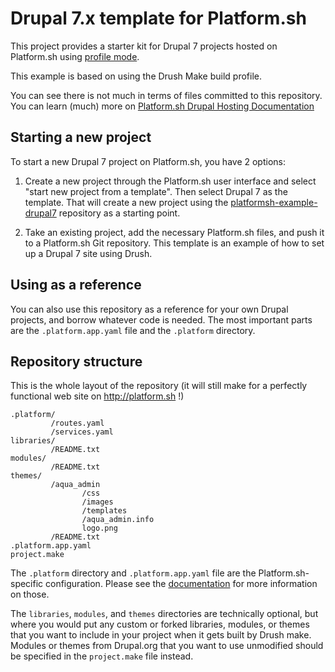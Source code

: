 # Drupal 7.x template for Platform.sh

This project provides a starter kit for Drupal 7 projects hosted on Platform.sh
using [profile mode](https://docs.platform.sh/frameworks/drupal7.html#profile-mode).

This example is based on using the Drush Make build profile.

You can see there is not much in terms of files committed to this repository.
You can learn (much) more on [Platform.sh Drupal Hosting Documentation](https://docs.platform.sh/frameworks/drupal7.html)


## Starting a new project

To start a new Drupal 7 project on Platform.sh, you have 2 options:

1. Create a new project through the Platform.sh user interface and select "start
new project from a template". Then select Drupal 7 as the template. That will
create a new project using the [platformsh-example-drupal7](https://github.com/platformsh/platformsh-example-drupal7) repository as a starting point.

2. Take an existing project, add the necessary Platform.sh files, and push it to
a Platform.sh Git repository. This template is an example of how to set up a
Drupal 7 site using Drush.

## Using as a reference

You can also use this repository as a reference for your own Drupal projects,
and borrow whatever code is needed. The most important parts are the
`.platform.app.yaml` file and the `.platform` directory.

## Repository structure


This is the whole layout of the repository (it will still make for a perfectly functional web site on http://platform.sh !)
```
.platform/
         /routes.yaml
         /services.yaml
libraries/
         /README.txt
modules/
         /README.txt
themes/
         /aqua_admin
                /css
                /images
                /templates
                /aqua_admin.info
                logo.png
         /README.txt
.platform.app.yaml
project.make
```

The `.platform` directory and `.platform.app.yaml` file are the Platform.sh-specific configuration.  Please see the [documentation](https://docs.platform.sh/) for more information on those.

The `libraries`, `modules`, and `themes` directories are technically optional, but where you would put any custom or forked libraries, modules, or themes that you want to include in your project when it gets built by Drush make.  Modules or themes from Drupal.org that you want to use unmodified should be specified in the `project.make` file instead.
